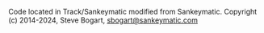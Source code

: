 Code located in Track/Sankeymatic modified from Sankeymatic. Copyright (c) 2014-2024, Steve Bogart, <sbogart@sankeymatic.com>

